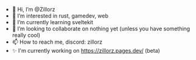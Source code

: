 - 👋 Hi, I’m @Zillorz
- 👀 I’m interested in rust, gamedev, web
- 🌱 I’m currently learning sveltekit
- 💞️ I’m looking to collaborate on nothing yet (unless you have something really cool)
- 📫 How to reach me, discord: zillorz
- ✨ I'm currently working on https://zillorz.pages.dev/ (beta)
<!---
Zillorz/Zillorz is a ✨ special ✨ repository because its `README.md` (this file) appears on your GitHub profile.
You can click the Preview link to take a look at your changes.
--->
